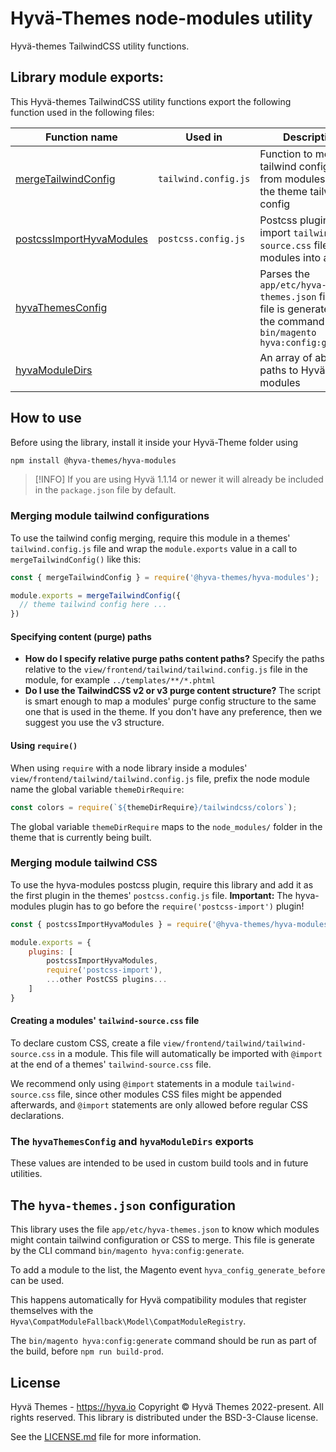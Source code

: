 # Hyvä-Themes node-modules utility

Hyvä-themes TailwindCSS utility functions.

## Library module exports:

This Hyvä-themes TailwindCSS utility functions export the following function used in the following files:

| Function name              | Used in              | Description                                                                                                          |
| -------------------------- | -------------------- | -------------------------------------------------------------------------------------------------------------------- |
| [mergeTailwindConfig]      | `tailwind.config.js` | Function to merge tailwind config files from modules into the theme tailwind config                                  |
| [postcssImportHyvaModules] | `postcss.config.js`  | Postcss plugin to import `tailwind-source.css` files from modules into a theme                                       |
| [hyvaThemesConfig]         |                      | Parses the `app/etc/hyva-themes.json` file. This file is generated by the command `bin/magento hyva:config:generate` |
| [hyvaModuleDirs]           |                      | An array of absolute paths to Hyvä modules                                                                           |

[mergeTailwindConfig]: #merging-module-tailwind-configurations
[postcssImportHyvaModules]: #merging-module-tailwind-css
[hyvaThemesConfig]: #the-hyvathemesconfig-and-hyvamoduledirs-exports
[hyvaModuleDirs]: #the-hyvathemesconfig-and-hyvamoduledirs-exports

## How to use

Before using the library, install it inside your Hyvä-Theme folder using

```sh
npm install @hyva-themes/hyva-modules
```

> [!INFO]
> If you are using Hyvä 1.1.14 or newer it will already be included in the `package.json` file by default.

### Merging module tailwind configurations

To use the tailwind config merging, require this module in a themes' `tailwind.config.js` file and wrap the `module.exports` value in
a call to `mergeTailwindConfig()` like this:

```js
const { mergeTailwindConfig } = require('@hyva-themes/hyva-modules');

module.exports = mergeTailwindConfig({
  // theme tailwind config here ...
})
```

#### Specifying content (purge) paths

* **How do I specify relative purge paths content paths?**
  Specify the paths relative to the `view/frontend/tailwind/tailwind.config.js` file in the module, for example `../templates/**/*.phtml`
* **Do I use the TailwindCSS v2 or v3 purge content structure?**
  The script is smart enough to map a modules' purge config structure to the same one that is used in the theme.
  If you don't have any preference, then we suggest you use the v3 structure.

#### Using `require()`

When using `require` with a node library inside a modules' `view/frontend/tailwind/tailwind.config.js` file, prefix the
node module name the global variable `themeDirRequire`:
```js
const colors = require(`${themeDirRequire}/tailwindcss/colors`);
```

The global variable `themeDirRequire` maps to the `node_modules/` folder in the theme that is currently being built.

### Merging module tailwind CSS

To use the hyva-modules postcss plugin, require this library and add it as the first plugin in the themes'
`postcss.config.js` file. **Important:** The hyva-modules plugin has to go before the `require('postcss-import')` plugin!

```js
const { postcssImportHyvaModules } = require('@hyva-themes/hyva-modules');

module.exports = {
    plugins: [
        postcssImportHyvaModules,
        require('postcss-import'),
        ...other PostCSS plugins...
    ]
}
```

#### Creating a modules' `tailwind-source.css` file

To declare custom CSS, create a file `view/frontend/tailwind/tailwind-source.css` in a module.
This file will automatically be imported with `@import` at the end of a themes' `tailwind-source.css` file.

We recommend only using `@import` statements in a module `tailwind-source.css` file,
since other modules CSS files might be appended afterwards,
and `@import` statements are only allowed before regular CSS declarations.


### The `hyvaThemesConfig` and `hyvaModuleDirs` exports

These values are intended to be used in custom build tools and in future utilities.

## The `hyva-themes.json` configuration

This library uses the file `app/etc/hyva-themes.json` to know which modules might contain tailwind configuration or CSS to merge.
This file is generate by the CLI command `bin/magento hyva:config:generate`.

To add a module to the list, the Magento event `hyva_config_generate_before` can be used.

This happens automatically for Hyvä compatibility modules that register themselves with the `Hyva\CompatModuleFallback\Model\CompatModuleRegistry`.

The `bin/magento hyva:config:generate` command should be run as part of the build, before `npm run build-prod`.

## License

Hyvä Themes - https://hyva.io
Copyright © Hyvä Themes 2022-present. All rights reserved.
This library is distributed under the BSD-3-Clause license.

See the [LICENSE.md](LICENSE.md) file for more information.
